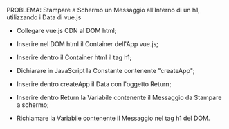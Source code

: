 PROBLEMA: Stampare a Schermo un Messaggio all’Interno di un h1, utilizzando i Data di vue.js

- Collegare vue.js CDN al DOM html;

- Inserire nel DOM html il Container dell'App vue.js;

- Inserire dentro il Container html il tag h1;

- Dichiarare in JavaScript la Constante contenente "createApp";

- Inserire dentro createApp il Data con l'oggetto Return;

- Inserire dentro Return la Variabile contenente il Messaggio da Stampare a schermo;

- Richiamare la Variabile contenente il Messaggio nel tag h1 del DOM.